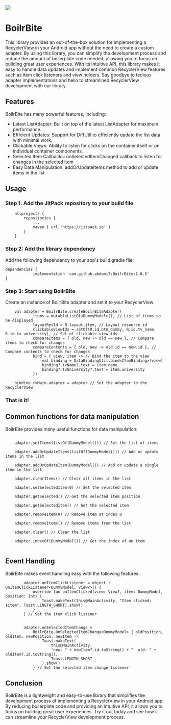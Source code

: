[![](https://jitpack.io/v/abdomi7/BoilrBite.svg)](https://jitpack.io/#abdomi7/BoilrBite)

# BoilrBite

This library provides an out-of-the-box solution for implementing a RecyclerView in your Android app
without the need to create a custom adapter. By using this library, you can simplify the development
process and reduce the amount of boilerplate code needed, allowing you to focus on building great
user experiences. With its intuitive API, this library makes it easy to handle data updates and
implement common RecyclerView features such as item click listeners and view holders. Say goodbye to
tedious adapter implementations and hello to streamlined RecyclerView development with our library.

## Features

BoilrBite has many powerful features, including:

* Latest ListAdapter: Built on top of the latest ListAdapter for maximum performance.
* Efficient Updates: Support for DiffUtil to efficiently update the list data with minimal work.
* Clickable Views: Ability to listen for clicks on the container itself or on individual container components.
* Selected Item Callbacks: onSelectedItemChanged callback to listen for changes in the selected item
* Easy Data Manipulation: addOrUpdateItems method to add or update items in the list.


## Usage

### Step 1. Add the JitPack repository to your build file

```
	allprojects {
		repositories {
			...
			maven { url 'https://jitpack.io' }
		}
	}
```

### Step 2: Add the library dependency

Add the following dependency to your app's build.gradle file:

```
dependencies {
	        implementation 'com.github.abdomi7:BoilrBite:1.0.5'
}
```

### Step 3: Start using BoilrBite

Create an instance of BoilrBite adapter and set it to your RecyclerView:

```
    val adapter = BoilrBite.createBoilrBiteAdapter(
            items = mutableListOf<DummyModel>(), // List of items to be displayed
            layoutResId = R.layout.item, // Layout resource id
            clickableViewIds = setOf(R.id.btn_dummy, R.id.tv_name, R.id.tv_university), // Set of clickable view ids
            compareItems = { old, new -> old == new }, // Compare items to check for changes
            compareContents = { old, new -> old.id == new.id }, // Compare contents to check for changes
            bind = { view, item -> // Bind the item to the view
                val binding = DataBindingUtil.bind<ItemBinding>(view)
                binding?.tvName?.text = item.name
                binding?.tvUniversity?.text = item.university
            })
            
    binding.rvMain.adapter = adapter // Set the adapter to the RecyclerView

```

### That is it!

## Common functions for data manipulation

BoilrBite provides many useful functions for data manipulation:


```
    
    adapter.setItems(listOf(DummyModel())) // Set the list of items

    adapter.addOrUpdateItems(listOf(DummyModel())) // Add or update items in the list

    adapter.addOrUpdateItem(DummyModel()) // Add or update a single item in the list

    adapter.clearItems() // Clear all items in the list

    adapter.setSelectedItem(0) // Set the selected item

    adapter.getSelected() // Get the selected item position

    adapter.getSelectedItem() // Get the selected item

    adapter.removeItem(0) // Remove item at index 0

    adapter.removeItems() // Remove items from the list

    adapter.clear() // Clear the list

    adapter.indexOf(DummyModel()) // Get the index of an item


```

## Event Handling

BoilrBite makes event handling easy with the following features:

```
        adapter.onItemClickListener = object : OnItemClickListener<DummyModel, View?>() {
            override fun onItemClicked(view: View?, item: DummyModel, position: Int) {
                Toast.makeText(this@MainActivity, "Item clicked: $item", Toast.LENGTH_SHORT).show()
            }
        } // Set the item click listener


        adapter.onSelectedItemChange =
            BoilrBite.OnSelectedItemChange<DummyModel> { oldPosition, oldItem, newPosition, newItem ->
                Toast.makeText(
                    this@MainActivity,
                    "new: " + newItem?.id.toString() + "  old: " + oldItem?.id.toString(),
                    Toast.LENGTH_SHORT
                ).show()
            } // Set the selected item change listener

```

## Conclusion

BoilrBite is a lightweight and easy-to-use library that simplifies the development process of
implementing a RecyclerView in your Android app. By reducing boilerplate code and providing an
intuitive API, it allows you to focus on building great user experiences. Try it out today and see
how it can streamline your RecyclerView development process.


